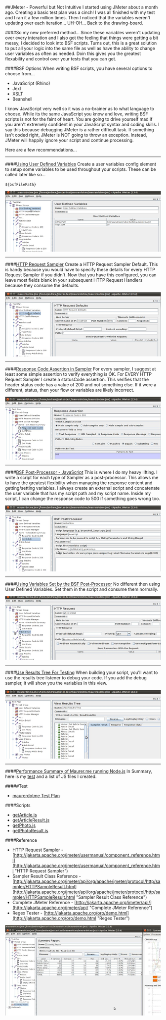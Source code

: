 
##JMeter - Powerful but Not Intuitive
I started using JMeter about a month ago. Creating a basic test plan was a cinch! I was all finished with my test and I ran it a few million times. Then I noticed that the variables weren't updating over each iteration... UH-OH... Back to the drawing-board.

####So my new preferred method...
Since these variables weren't updating over every interation and I also got the feeling that things were getting a bit messy, I decided to look into BSF scripts. Turns out, this is a great solution to put all your logic into the same file as well as have the ability to change user variables as often as needed. Doin this gives you the greatest flexability and control over your tests that you can get. 

####BSF Options
When writing BSF scripts, you have several options to choose from...

* JavaScript (Rhino)
* Jexl
* XSLT
* Beanshell

I know JavaScript very well so it was a no-brainer as to what language to choose. While its the same JavaScript you know and love, writing BSF scripts is not for the faint of heart. You are going to drive yourself mad if you aren't extremely confident in your JavaScript syntax and coding skills. I say this because debugging JMeter is a rather difficult task. If something isn't coded right, JMeter is NOT going to throw an exception. Instead, JMeter will happily ignore your script and continue processing.

Here are a few recommendations...

-----------------------------

####[Using User Defined Variables](/articles/2011110402/jmeter-user-defined-variables.jpg)
Create a user variables config element to setup some variables to be used throughout your scripts. These can be called later like so...

`${bsfFilePath}`

[![Using User Defined Variables](/articles/2011110402/jmeter-user-defined-variables-fit.jpg)](/articles/2011110402/jmeter-user-defined-variables.jpg)

-----------------------------

####[HTTP Request Sampler](/articles/2011110402/jmeter-http-request-sampler-defaults.jpg)
Create a HTTP Request Sampler Default. This is handy because you would have to specify these details for every HTTP Request Sampler if you didn't. Now that you have this configured, you can leave most fields blank in your subsequent HTTP Request Handlers because they consume the defaults.

[![HTTP Request Sampler](/articles/2011110402/jmeter-http-request-sampler-defaults-fit.jpg)](/articles/2011110402/jmeter-http-request-sampler-defaults.jpg)

-----------------------------

####[Response Code Assertion in Sampler](/articles/2011110402/jmeter-response-code-assertion.jpg)
For every sampler, I suggest at least some simple assertion to verify everything is OK. For EVERY HTTP Request Sampler I create a statusCode assertion. This verifies that the header status code has a value of 200 and not something else. If it were a different, status, then your flow or variables are likely incorrect.

[![Response Code Assertion in Sampler](/articles/2011110402/jmeter-response-code-assertion-fit.jpg)](/articles/2011110402/jmeter-response-code-assertion.jpg)

-----------------------------

####[BSF Post-Processor - JavaScript](/articles/2011110402/jmeter-bsf-script-post-processor.jpg)
This is where I do my heavy lifting. I write a script for each type of Sampler as a post-processor. This allows me to have the greatest flexibility when managing the response content and getting/setting variables. I always create an external script and concatenate the user variable that has my script path and my script name. Inside my script, I can change the response code to 500 if something goes wrong too.

[![BSF Post-Processor - JavaScript](/articles/2011110402/jmeter-bsf-script-post-processor-fit.jpg)](/articles/2011110402/jmeter-bsf-script-post-processor.jpg)

-----------------------------

####[Using Variables Set by the BSF Post-Processor](/articles/2011110402/jmeter-use-variable-in-http-request-sampler.jpg)
No different then using User Defined Variables. Set them in the script and consume them normally.

[![Using Variables Set by the BSF Post-Processor](/articles/2011110402/jmeter-use-variable-in-http-request-sampler-fit.jpg)](/articles/2011110402/jmeter-use-variable-in-http-request-sampler.jpg)

-----------------------------

####[Use Results Tree For Testing](/articles/2011110402/jmeter-results-tree-view.jpg)
When building your script, you'll want to use the results tree listener to debug your code. If you add the debug sampler, it will show you the variables in this view.

[![Use Results Tree For Testing](/articles/2011110402/jmeter-results-tree-view-fit.jpg)](/articles/2011110402/jmeter-results-tree-view.jpg)

-----------------------------

####[Performance Summary of Maurer.me running Node.js](/articles/2011110402/jmeter-nodejs-performance-summary.jpg)
In Summary, here is my [test](/articles/2011110402/jmeter-intro.js) and a list of JS files I created.

#####Test
* [maurerdotme Test Plan](/articles/2011110402/maurerdotme.jmx.xml)

####Scripts
* [getArticle.js](/articles/2011110402/getArticle.js)
* [getArticleResult.js](/articles/2011110402/getArticleResult.js)
* [getPhoto.js](/articles/2011110402/getPhoto.js)
* [getPhotoResult.js](/articles/2011110402/getPhotoResult.js)

####Reference
* HTTP Request Sampler - [http://jakarta.apache.org/jmeter/usermanual/component_reference.html](http://jakarta.apache.org/jmeter/usermanual/component_reference.html "HTTP Request Sampler")
* Sampler Result Class Reference - [http://jakarta.apache.org/jmeter/api/org/apache/jmeter/protocol/http/sampler/HTTPSampleResult.html](http://jakarta.apache.org/jmeter/api/org/apache/jmeter/protocol/http/sampler/HTTPSampleResult.html "Sampler Result Class Reference")
* Complete JMeter Reference - [http://jakarta.apache.org/jmeter/api/](http://jakarta.apache.org/jmeter/api/ "Complete JMeter Reference")
* Regex Tester - [http://jakarta.apache.org/oro/demo.html](http://jakarta.apache.org/oro/demo.html "Regex Tester")

[![Performance Summary of Maurer.me running Node.js](/articles/2011110402/jmeter-nodejs-performance-summary-fit.jpg)](/articles/2011110402/jmeter-nodejs-performance-summary.jpg)

